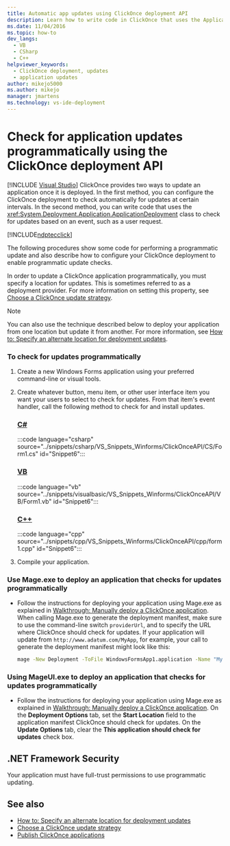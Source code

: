 ```yaml
---
title: Automatic app updates using ClickOnce deployment API
description: Learn how to write code in ClickOnce that uses the ApplicationDeployment class to check for updates based on an event, such as a user request.
ms.date: 11/04/2016
ms.topic: how-to
dev_langs: 
  - VB
  - CSharp
  - C++
helpviewer_keywords: 
  - ClickOnce deployment, updates
  - application updates
author: mikejo5000
ms.author: mikejo
manager: jmartens
ms.technology: vs-ide-deployment
---
```

# Check for application updates programmatically using the ClickOnce deployment API

 [!INCLUDE [Visual Studio](~/includes/applies-to-version/vs-windows-only.md)]
ClickOnce provides two ways to update an application once it is deployed. In the first method, you can configure the ClickOnce deployment to check automatically for updates at certain intervals. In the second method, you can write code that uses the <xref:System.Deployment.Application.ApplicationDeployment> class to check for updates based on an event, such as a user request.

  [!INCLUDE[ndptecclick](../deployment/includes/dotnet-support-application-deployment-api.md)]

 The following procedures show some code for performing a programmatic update and also describe how to configure your ClickOnce deployment to enable programmatic update checks.

 In order to update a ClickOnce application programmatically, you must specify a location for updates. This is sometimes referred to as a deployment provider. For more information on setting this property, see [Choose a ClickOnce update strategy](../deployment/choosing-a-clickonce-update-strategy.md).

> [!NOTE]
> You can also use the technique described below to deploy your application from one location but update it from another. For more information, see [How to: Specify an alternate location for deployment updates](../deployment/how-to-specify-an-alternate-location-for-deployment-updates.md).

### To check for updates programmatically

1. Create a new Windows Forms application using your preferred command-line or visual tools.

2. Create whatever button, menu item, or other user interface item you want your users to select to check for updates. From that item's event handler, call the following method to check for and install updates.

    ### [C#](#tab/csharp)
    :::code language="csharp" source="../snippets/csharp/VS_Snippets_Winforms/ClickOnceAPI/CS/Form1.cs" id="Snippet6":::

    ### [VB](#tab/vb)
    :::code language="vb" source="../snippets/visualbasic/VS_Snippets_Winforms/ClickOnceAPI/VB/Form1.vb" id="Snippet6":::

    ### [C++](#tab/cpp)
    :::code language="cpp" source="../snippets/cpp/VS_Snippets_Winforms/ClickOnceAPI/cpp/form1.cpp" id="Snippet6":::

3. Compile your application.

### Use Mage.exe to deploy an application that checks for updates programmatically

- Follow the instructions for deploying your application using Mage.exe as explained in [Walkthrough: Manually deploy a ClickOnce application](../deployment/walkthrough-manually-deploying-a-clickonce-application.md). When calling Mage.exe to generate the deployment manifest, make sure to use the command-line switch `providerUrl`, and to specify the URL where ClickOnce should check for updates. If your application will update from `http://www.adatum.com/MyApp`, for example, your call to generate the deployment manifest might look like this:

    ```cmd
    mage -New Deployment -ToFile WindowsFormsApp1.application -Name "My App 1.0" -Version 1.0.0.0 -AppManifest 1.0.0.0\MyApp.manifest -providerUrl http://www.adatum.com/MyApp/MyApp.application
    ```

### Using MageUI.exe to deploy an application that checks for updates programmatically

- Follow the instructions for deploying your application using Mage.exe as explained in [Walkthrough: Manually deploy a ClickOnce application](../deployment/walkthrough-manually-deploying-a-clickonce-application.md). On the **Deployment Options** tab, set the **Start Location** field to the application manifest ClickOnce should check for updates. On the **Update Options** tab, clear the **This application should check for updates** check box.

## .NET Framework Security
 Your application must have full-trust permissions to use programmatic updating.

## See also
- [How to: Specify an alternate location for deployment updates](../deployment/how-to-specify-an-alternate-location-for-deployment-updates.md)
- [Choose a ClickOnce update strategy](../deployment/choosing-a-clickonce-update-strategy.md)
- [Publish ClickOnce applications](../deployment/publishing-clickonce-applications.md)
